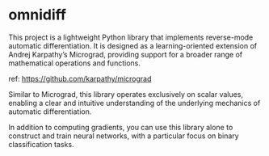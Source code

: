 # omnidiff
This project is a lightweight Python library that implements reverse-mode automatic differentiation. It is designed as a learning-oriented extension of Andrej Karpathy’s Micrograd, providing support for a broader range of mathematical operations and functions.

ref: https://github.com/karpathy/micrograd

Similar to Micrograd, this library operates exclusively on scalar values, enabling a clear and intuitive understanding of the underlying mechanics of automatic differentiation.

In addition to computing gradients, you can use this library alone to construct and train neural networks, with a particular focus on binary classification tasks.
